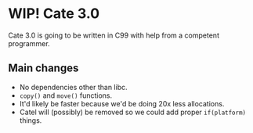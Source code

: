 # WIP! Cate 3.0
Cate 3.0 is going to be written in C99 with help from a competent programmer.

## Main changes
- No dependencies other than libc.
- `copy()` and `move()` functions.
- It'd likely be faster because we'd be doing 20x less allocations.
- Catel will (possibly) be removed so we could add proper `if(platform)` things.
